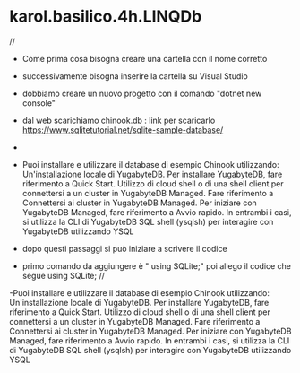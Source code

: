# karol.basilico.4h.LINQDb
//
- Come prima cosa bisogna creare una cartella con il nome corretto
- successivamente bisogna inserire la cartella su Visual Studio
- dobbiamo creare un nuovo progetto con il comando "dotnet new console"
- dal web scarichiamo chinook.db : link per scaricarlo https://www.sqlitetutorial.net/sqlite-sample-database/
- 



- Puoi installare e utilizzare il database di esempio Chinook utilizzando:
 Un'installazione locale di YugabyteDB.
 Per installare YugabyteDB, fare riferimento a Quick Start.
 Utilizzo di cloud shell o di una shell client per connettersi a un cluster in YugabyteDB Managed.
 Fare riferimento a Connettersi ai cluster in YugabyteDB Managed.
 Per   iniziare con YugabyteDB Managed, fare riferimento a Avvio rapido.
 In entrambi i casi, si utilizza la CLI di YugabyteDB SQL shell (ysqlsh) per interagire con YugabyteDB utilizzando YSQL
 
- dopo questi passaggi si può iniziare a scrivere il codice
- primo comando da aggiungere è " using SQLite;"
 poi allego il codice che segue
 using SQLite;
 //
 
-Puoi installare e utilizzare il database di esempio Chinook utilizzando:
 Un'installazione locale di YugabyteDB.
 Per installare YugabyteDB, fare riferimento a Quick Start.
 Utilizzo di cloud shell o di una shell client per connettersi a un cluster in YugabyteDB Managed.
 Fare riferimento a Connettersi ai cluster in YugabyteDB Managed.
 Per   iniziare con YugabyteDB Managed, fare riferimento a Avvio rapido.
 In entrambi i casi, si utilizza la CLI di YugabyteDB SQL shell (ysqlsh) per interagire con YugabyteDB utilizzando YSQL
 
